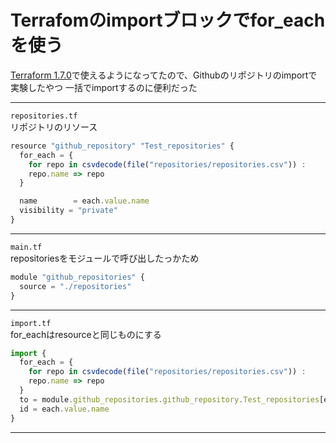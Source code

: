 # Terrafomのimportブロックでfor_eachを使う

[Terraform 1.7.0](https://github.com/hashicorp/terraform/releases/tag/v1.7.0)で使えるようになってたので、Githubのリポジトリのimportで実験したやつ
一括でimportするのに便利だった


---
`repositories.tf`  
リポジトリのリソース  

```js
resource "github_repository" "Test_repositories" {
  for_each = {
    for repo in csvdecode(file("repositories/repositories.csv")) :
    repo.name => repo
  }

  name        = each.value.name
  visibility = "private"
}
```
---

`main.tf`  
repositoriesをモジュールで呼び出したっかため

```js
module "github_repositories" {
  source = "./repositories"
}
```
---
`import.tf`  
for_eachはresourceと同じものにする

```js
import {
  for_each = {
    for repo in csvdecode(file("repositories/repositories.csv")) :
    repo.name => repo
  }
  to = module.github_repositories.github_repository.Test_repositories[each.key]
  id = each.value.name
}
```
---